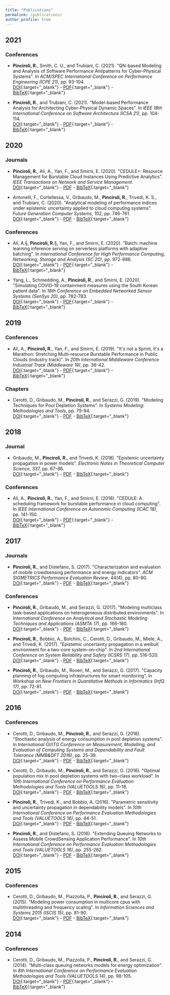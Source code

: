 ```yaml
---
title: "Publications"
permalink: /publications/
author_profile: true
---
```


<!--{% if author.googlescholar %}-->
<!--  You can also find my articles on <u><a href="{{author.googlescholar}}">my Google Scholar profile</a>.</u>-->
<!--{% endif %}-->

<!--{% include base_path %}-->

<!--{% for post in site.publications reversed %}-->
<!--  {% include archive-single.html %}-->
<!--{% endfor %}-->

<!--Citation style: APA-->
<!--<br/>[DOI](){:target="_blank"} - [PDF](){:target="_blank"} - [BibTeX](){:target="_blank"}-->

## 2021

### Conferences
* __Pinciroli, R.__, Smith, C. U., and Trubiani, C. (2021). "QN-based Modeling and Analysis of Software Performance Antipatterns for Cyber-Physical Systems". In _ACM/SPEC International Conference on Performance Engineering (ICPE 21)_, pp. 93-104.<br/>[DOI](https://dx.doi.org/10.1145/3427921.3450251){:target="_blank"} - [PDF](https://raw.githubusercontent.com/rickypinci/rickypinci.github.io/master/files/papers/2021_ICPE_Pinciroli.pdf){:target="_blank"} - [BibTeX](/bibtex/pinciroli2021qn.html){:target="_blank"}

* __Pinciroli, R.__, and Trubiani, C. (2021). "Model-based Performance Analysis for Architecting Cyber-Physical Dynamic Spaces". In _IEEE 18th International Conference on Software Architecture (ICSA 21)_, pp. 104-114.<br/>[DOI](https://dx.doi.org/10.1109/ICSA51549.2021.00018){:target="_blank"} - [PDF](https://raw.githubusercontent.com/rickypinci/rickypinci.github.io/master/files/papers/2021_ICSA_Pinciroli.pdf){:target="_blank"} - [BibTeX](/bibtex/pinciroli2021model.html){:target="_blank"}



## 2020

### Journals

* __Pinciroli, R.__, Ali, A., Yan, F., and Smirni, E. (2020). "CEDULE+: Resource Management for Burstable Cloud Instances Using Predictive Analytics". _IEEE Transactions on Network and Service Management_.<br/>[DOI](https://dx.doi.org/10.1109/TNSM.2020.3039942){:target="_blank"} - [PDF](/404.md) - [BibTeX](/bibtex/pinciroli2021cedule+.html){:target="_blank"}

* Antonelli, F., Cortellessa, V., Gribaudo, M., __Pinciroli, R.__, Trivedi, K. S., and Trubiani, C. (2020). "Analytical modeling of performance indices under epistemic uncertainty applied to cloud computing systems". _Future Generation Computer Systems_, 102, pp. 746-761.<br/>[DOI](https://dx.doi.org/10.1016/j.future.2019.09.006){:target="_blank"} - [PDF](/404.md) - [BibTeX](antonelli2020analytical.html){:target="_blank"}

### Conferences

* Ali, A.§, __Pinciroli, R.__§, Yan, F., and Smirni, E. (2020). "Batch: machine learning inference serving on serverless platforms with adaptive batching". In _International Conference for High Performance Computing, Networking, Storage and Analysis (SC 20)_, pp. 972-986.<br/>[DOI](https://dx.doi.org/10.5555/3433701.3433792){:target="_blank"} - [PDF](https://raw.githubusercontent.com/rickypinci/rickypinci.github.io/master/files/papers/2020_SC_Ali.pdf){:target="_blank"} - [BibTeX](/bibtex/ali2020batch.html){:target="_blank"}

* Yang, L., Schmedding, A., __Pinciroli, R.__, and Smirni, E. (2020). "Simulating COVID-19 containment measures using the South Korean patient data". In _18th Conference on Embedded Networked Sensor Systems (SenSys 20)_, pp. 782-783.<br/>[DOI](https://dx.doi.org/10.1145/3384419.3430610){:target="_blank"} - [PDF](https://raw.githubusercontent.com/rickypinci/rickypinci.github.io/master/files/papers/2020_SenSys_Yang.pdf){:target="_blank"} - [BibTeX](/bibtex/yang2020simulating.html){:target="_blank"}



## 2019

### Conferences

* Ali, A., __Pinciroli, R.__, Yan, F., and Smirni, E. (2019). "It's not a Sprint, it's a Marathon: Stretching Multi-resource Burstable Performance in Public Clouds (industry track)". In _20th International Middleware Conference Industrial Track (Middleware 19)_, pp. 36-42.<br/>[DOI](https://dx.doi.org/10.1145/3366626.3368130){:target="_blank"} - [PDF](https://raw.githubusercontent.com/rickypinci/rickypinci.github.io/master/files/papers/2019_Middleware_Ali.pdf){:target="_blank"} - [BibTeX](/bibtex/ali2019its.html){:target="_blank"}

### Chapters

* Cerotti, D., Gribaudo, M., __Pinciroli, R.__, and Serazzi, G. (2019). "Modeling Techniques for Pool Depletion Systems". In _Systems Modeling: Methodologies and Tools_, pp. 79-94.<br/>[DOI](https://dx.doi.org/10.1007/978-3-319-92378-9_6){:target="_blank"} - [PDF](/404.md) - [BibTeX](/bibtex/cerotti2019modeling.html){:target="_blank"}



## 2018

### Journal

* Gribaudo, M., __Pinciroli, R.__, and Trivedi, K. (2018). "Epistemic uncertainty propagation in power models". _Electronic Notes in Theoretical Computer Science_, 337, pp. 67-86.<br/>[DOI](https://dx.doi.org/10.1016/j.entcs.2018.03.034){:target="_blank"} - [PDF](/404.md) - [BibTeX](/bibtex/gribaudo2018epistemic.html){:target="_blank"}

### Conferences

* Ali, A., __Pinciroli, R.__, Yan, F., and Smirni, E. (2018). "CEDULE: A scheduling framework for burstable performance in cloud computing". In _IEEE International Conference on Autonomic Computing (ICAC 18)_, pp. 141-150.<br/>[DOI](https://dx.doi.org/10.1109/ICAC.2018.00024){:target="_blank"} - [PDF](https://raw.githubusercontent.com/rickypinci/rickypinci.github.io/master/files/papers/2018_ICAC_Ali.pdf){:target="_blank"} - [BibTeX](/bibtex/ali2018cedule.html){:target="_blank"}



## 2017

### Journals

* __Pinciroli, R.__, and Distefano, S. (2017). "Characterization and evaluation of mobile crowdsensing performance and energy indicators". _ACM SIGMETRICS Performance Evaluation Review_, 44(4), pp. 80-90.<br/>[DOI](https://dx.doi.org/10.1145/3092819.3092829){:target="_blank"} - [PDF](/404.md) - [BibTeX](/bibtex/pinciroli2017characterization.html){:target="_blank"}

### Conferences

* __Pinciroli, R.__, Gribaudo, M., and Serazzi, G. (2017). "Modeling multiclass task-based applications on heterogeneous distributed environments". In _International Conference on Analytical and Stochastic Modeling Techniques and Applications (ASMTA 17)_, pp. 166-180.<br/>[DOI](https://dx.doi.org/10.1007/978-3-319-61428-1_12){:target="_blank"} - [PDF](/404.md) - [BibTeX](/bibtex/pinciroli2017modeling.html){:target="_blank"}

* __Pinciroli, R.__, Bobbio, A., Bolchini, C., Cerotti, D., Gribaudo, M., Miele, A., and Trivedi, K. (2017). "Epistemic uncertainty propagation in a weibull environment for a two-core system-on-chip". In _2nd International Conference on System Reliability and Safety (ICSRS 17)_, pp. 516-520.<br/>[DOI](https://dx.doi.org/10.1109/ICSRS.2017.8272875){:target="_blank"} - [PDF](/404.md) - [BibTeX](/bibtex/pinciroli2017epistemic.html){:target="_blank"}

* __Pinciroli, R.__, Gribaudo, M., Roveri, M., and Serazzi, G. (2017). "Capacity planning of fog computing infrastructures for smart monitoring". In _Workshop on New Frontiers in Quantitative Methods in Informatics (InfQ 17)_, pp. 72-81.<br/>[DOI](https://dx.doi.org/10.1007/978-3-319-91632-3_6){:target="_blank"} - [PDF](/404.md) - [BibTeX](/bibtex/pinciroli2017capacity.html){:target="_blank"}



## 2016

### Conferences

* Cerotti, D., Gribaudo, M., __Pinciroli, R.__, and Serazzi, G. (2016). "Stochastic analysis of energy consumption in pool depletion systems". In _International GI/ITG Conference on Measurement, Modelling, and Evaluation of Computing Systems and Dependability and Fault Tolerance (MMB&DFT 2016)_, pp. 25-39.<br/>[DOI](https://dx.doi.org/10.1007/978-3-319-31559-1_4){:target="_blank"} - [PDF](/404.md) - [BibTeX](/bibtex/cerotti2016stochastic.html){:target="_blank"}

* Cerotti, D., Gribaudo, M., __Pinciroli, R.__, and Serazzi, G. (2016). "Optimal population mix in pool depletion systems with two-class workload". In _10th International Conference on Performance Evaluation Methodologies and Tools (VALUETOOLS 16)_, pp. 11-18.<br/>[DOI](https://dx.doi.org/10.4108/eai.25-10-2016.2266566){:target="_blank"} - [PDF](/404.md) - [BibTeX](/bibtex/cerotti2016optimal.html){:target="_blank"}

* __Pinciroli, R.__, Trivedi, K., and Bobbio, A. (2016). "Parametric sensitivity and uncertainty propagation in dependability models". In _10th International Conference on Performance Evaluation Methodologies and Tools (VALUETOOLS 16)_, pp. 44-51.<br/>[DOI](https://dx.doi.org/10.4108/eai.25-10-2016.2266529){:target="_blank"} - [PDF](/404.md) - [BibTeX](/bibtex/pinciroli2016parametric.html){:target="_blank"}

* __Pinciroli, R.__, and Distefano, S. (2016). "Extending Queuing Networks to Assess Mobile CrowdSensing Application Performance". In _10th International Conference on Performance Evaluation Methodologies and Tools (VALUETOOLS 16)_, pp. 255-262.<br/>[DOI](https://dx.doi.org/10.4108/eai.25-10-2016.2266899){:target="_blank"} - [PDF](/404.md) - [BibTeX](/bibtex/pinciroli2016extending.html){:target="_blank"}



## 2015

### Conferences

* Cerotti, D., Gribaudo, M., Piazzolla, P., __Pinciroli, R.__, and Serazzi, G. (2015). "Modeling power consumption in multicore cpus with multithreading and frequency scaling". In _Information Sciences and Systems 2015 (ISCIS 15)_, pp. 81-90.<br/>[DOI](https://dx.doi.org/10.1007/978-3-319-22635-4_7){:target="_blank"} - [PDF](/404.md) - [BibTeX](/bibtex/cerotti2015modeling.html){:target="_blank"}



## 2014

### Conferences

* Cerotti, D., Gribaudo, M., Piazzolla, P., __Pinciroli, R.__, and Serazzi, G. (2014). "Multi-class queuing networks models for energy optimization". In _8th International Conference on Performance Evaluation Methodologies and Tools (VALUETOOLS 14)_, pp. 98-105.<br/>[DOI](https://dx.doi.org/10.4108/icst.Valuetools.2014.258214){:target="_blank"} - [PDF](https://dl.acm.org/doi/pdf/10.4108/icst.Valuetools.2014.258214){:target="_blank"} - [BibTeX](/bibtex/cerotti2014multi.html){:target="_blank"}

